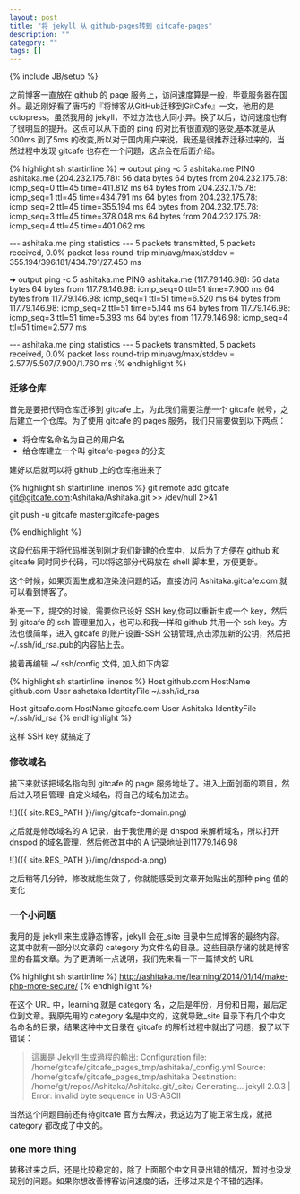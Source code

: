 ```yaml
---
layout: post
title: "将 jekyll 从 github-pages转到 gitcafe-pages"
description: ""
category: ""
tags: []
---
```

{% include JB/setup %}

之前博客一直放在 github 的 page 服务上，访问速度算是一般，毕竟服务器在国外。最近刚好看了唐巧的『将博客从GitHub迁移到GitCafe』一文，他用的是 octopress。虽然我用的 jekyll，不过方法也大同小异。换了以后，访问速度也有了很明显的提升。这点可以从下面的 ping 的对比有很直观的感受,基本就是从300ms 到了5ms 的改变,所以对于国内用户来说，我还是很推荐迁移过来的，当然过程中发现 gitcafe 也存在一个问题，这点会在后面介绍。

{% highlight sh startinline   %}
➜  output  ping -c 5 ashitaka.me
PING ashitaka.me (204.232.175.78): 56 data bytes
64 bytes from 204.232.175.78: icmp_seq=0 ttl=45 time=411.812 ms
64 bytes from 204.232.175.78: icmp_seq=1 ttl=45 time=434.791 ms
64 bytes from 204.232.175.78: icmp_seq=2 ttl=45 time=355.194 ms
64 bytes from 204.232.175.78: icmp_seq=3 ttl=45 time=378.048 ms
64 bytes from 204.232.175.78: icmp_seq=4 ttl=45 time=401.062 ms

--- ashitaka.me ping statistics ---
5 packets transmitted, 5 packets received, 0.0% packet loss
round-trip min/avg/max/stddev = 355.194/396.181/434.791/27.450 ms

➜  output  ping -c 5 ashitaka.me
PING ashitaka.me (117.79.146.98): 56 data bytes
64 bytes from 117.79.146.98: icmp_seq=0 ttl=51 time=7.900 ms
64 bytes from 117.79.146.98: icmp_seq=1 ttl=51 time=6.520 ms
64 bytes from 117.79.146.98: icmp_seq=2 ttl=51 time=5.144 ms
64 bytes from 117.79.146.98: icmp_seq=3 ttl=51 time=5.393 ms
64 bytes from 117.79.146.98: icmp_seq=4 ttl=51 time=2.577 ms

--- ashitaka.me ping statistics ---
5 packets transmitted, 5 packets received, 0.0% packet loss
round-trip min/avg/max/stddev = 2.577/5.507/7.900/1.760 ms
{% endhighlight %}

### 迁移仓库

首先是要把代码仓库迁移到 gitcafe 上，为此我们需要注册一个 gitcafe 帐号，之后建立一个仓库。为了使用 gitcafe 的 pages 服务，我们只需要做到以下两点：

+ 将仓库名命名为自己的用户名
+ 给仓库建立一个叫 gitcafe-pages 的分支

建好以后就可以将 github 上的仓库拖进来了

{% highlight sh startinline linenos  %}
git remote add gitcafe git@gitcafe.com:Ashitaka/Ashitaka.git >> /dev/null 2>&1

git push -u gitcafe master:gitcafe-pages

{% endhighlight %}

这段代码用于将代码推送到刚才我们新建的仓库中，以后为了方便在 github 和 gitcafe 同时同步代码，可以将这部分代码放在 shell 脚本里，方便更新。

这个时候，如果页面生成和渲染没问题的话，直接访问 Ashitaka.gitcafe.com 就可以看到博客了。

补充一下，提交的时候，需要你已设好 SSH key,你可以重新生成一个 key，然后到 gitcafe 的 ssh 管理里加入，也可以和我一样和 github 共用一个 ssh key。方法也很简单，进入 gitcafe 的账户设置-SSH 公钥管理,点击添加新的公钥，然后把~/.ssh/id_rsa.pub的内容贴上去。

接着再编辑 ~/.ssh/config 文件, 加入如下内容

{% highlight sh startinline linenos  %}
Host github.com
 HostName github.com
 User ashetaka
 IdentityFile ~/.ssh/id_rsa

Host gitcafe.com
 HostName gitcafe.com
 User Ashitaka
 IdentityFile ~/.ssh/id_rsa
{% endhighlight %}

 这样 SSH key 就搞定了

### 修改域名

接下来就该把域名指向到 gitcafe 的 page 服务地址了。进入上面创面的项目，然后进入项目管理-自定义域名，将自己的域名加进去。

![]({{ site.RES_PATH }}/img/gitcafe-domain.png)

之后就是修改域名的 A 记录，由于我使用的是 dnspod 来解析域名，所以打开 dnspod 的域名管理，然后修改其中的 A 记录地址到117.79.146.98

![]({{ site.RES_PATH }}/img/dnspod-a.png)

之后稍等几分钟，修改就能生效了，你就能感受到文章开始贴出的那种 ping 值的变化

### 一个小问题

我用的是 jekyll 来生成静态博客，jekyll 会在_site 目录中生成博客的最终内容。这其中就有一部分以文章的 category 为文件名的目录。这些目录存储的就是博客里的各篇文章。为了更清晰一点说明，我们先来看一下一篇博文的 URL

{% highlight sh startinline   %}
http://ashitaka.me/learning/2014/01/14/make-php-more-secure/
{% endhighlight %}

在这个 URL 中，learning 就是 category 名，之后是年份，月份和日期，最后定位到文章。我原先用的 category 名是中文的，这就导致_site 目录下有几个中文名命名的目录，结果这种中文目录在 gitcafe 的解析过程中就出了问题，报了以下错误：

> 這裏是 Jekyll 生成過程的輸出:
Configuration file: /home/gitcafe/gitcafe_pages_tmp/ashitaka/_config.yml Source: /home/gitcafe/gitcafe_pages_tmp/ashitaka Destination: /home/git/repos/Ashitaka/Ashitaka.git/_site/ Generating... jekyll 2.0.3 | Error: invalid byte sequence in US-ASCII 

当然这个问题目前还有待gitcafe 官方去解决，我这边为了能正常生成，就把 category 都改成了中文的。


### one more thing

转移过来之后，还是比较稳定的，除了上面那个中文目录出错的情况，暂时也没发现别的问题。如果你想改善博客访问速度的话，迁移过来是个不错的选择。